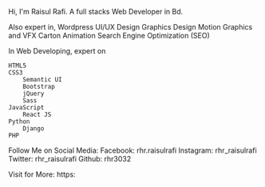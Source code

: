 Hi, I'm Raisul Rafi.
A full stacks Web Developer in Bd.

Also expert in,
    Wordpress
	UI/UX Design
	Graphics Design
	Motion Graphics and VFX
	Carton Animation
	Search Engine Optimization (SEO) 

In Web Developing, expert on

    HTML5
    CSS3
        Semantic UI
        Bootstrap
        jQuery
        Sass
    JavaScript
        React JS
    Python
        Django
    PHP

Follow Me on Social Media:
	Facebook: rhr.raisulrafi
	Instagram: rhr_raisulrafi
	Twitter: rhr_raisulrafi
	Github: rhr3032

Visit for More: https:




